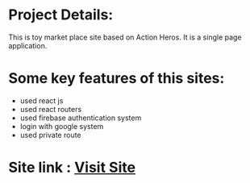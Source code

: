 # Project Details:
This is toy market place site based on Action Heros. It is a single page application.
# Some key features of this sites:
- used react js
- used react routers
- used firebase authentication system
- login with google system
- used private route
# Site link : <a href="" target="_blank">Visit Site</a>